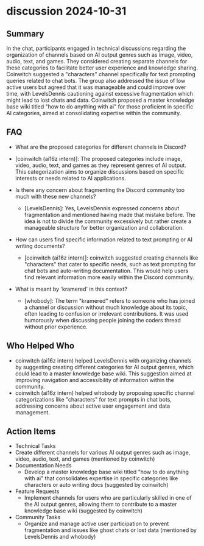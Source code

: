 # discussion 2024-10-31

## Summary

In the chat, participants engaged in technical discussions regarding the organization of channels based on AI output genres such as image, video, audio, text, and games. They considered creating separate channels for these categories to facilitate better user experience and knowledge sharing. Coinwitch suggested a "characters" channel specifically for text prompting queries related to chat bots. The group also addressed the issue of low active users but agreed that it was manageable and could improve over time, with LevelsDennis cautioning against excessive fragmentation which might lead to lost chats and data. Coinwitch proposed a master knowledge base wiki titled "how to do anything with ai" for those proficient in specific AI categories, aimed at consolidating expertise within the community.

## FAQ

- What are the proposed categories for different channels in Discord?
- [coinwitch (ai16z intern)]: The proposed categories include image, video, audio, text, and games as they represent genres of AI output. This categorization aims to organize discussions based on specific interests or needs related to AI applications.

- Is there any concern about fragmenting the Discord community too much with these new channels?

    - [LevelsDennis]: Yes, LevelsDennis expressed concerns about fragmentation and mentioned having made that mistake before. The idea is not to divide the community excessively but rather create a manageable structure for better organization and collaboration.

- How can users find specific information related to text prompting or AI writing documents?

    - [coinwitch (ai16z intern)]: coinwitch suggested creating channels like "characters" that cater to specific needs, such as text prompting for chat bots and auto-writing documentation. This would help users find relevant information more easily within the Discord community.

- What is meant by 'kramered' in this context?
    - [whobody]: The term "kramered" refers to someone who has joined a channel or discussion without much knowledge about its topic, often leading to confusion or irrelevant contributions. It was used humorously when discussing people joining the coders thread without prior experience.

## Who Helped Who

- coinwitch (ai16z intern) helped LevelsDennis with organizing channels by suggesting creating different categories for AI output genres, which could lead to a master knowledge base wiki. This suggestion aimed at improving navigation and accessibility of information within the community.
- coinwitch (ai16z intern) helped whobody by proposing specific channel categorizations like "characters" for text prompts in chat bots, addressing concerns about active user engagement and data management.

## Action Items

- Technical Tasks
- Create different channels for various AI output genres such as image, video, audio, text, and games (mentioned by coinwitch)
- Documentation Needs
    - Develop a master knowledge base wiki titled "how to do anything with ai" that consolidates expertise in specific categories like characters or auto writing docs (suggested by coinwitch)
- Feature Requests
    - Implement channels for users who are particularly skilled in one of the AI output genres, allowing them to contribute to a master knowledge base wiki (suggested by coinwitch)
- Community Tasks
    - Organize and manage active user participation to prevent fragmentation and issues like ghost chats or lost data (mentioned by LevelsDennis and whobody)
